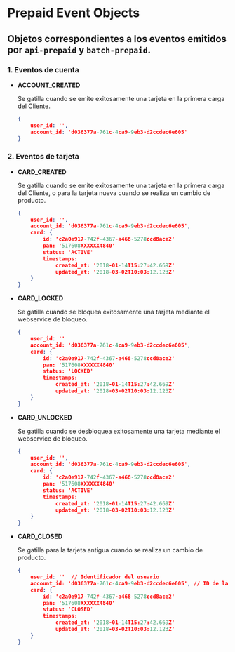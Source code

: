 # Prepaid Event Objects
## Objetos correspondientes a los eventos emitidos por `api-prepaid` y `batch-prepaid`.

### 1. Eventos de cuenta
* __ACCOUNT_CREATED__

    Se gatilla cuando se emite exitosamente una tarjeta en la primera carga del Cliente.

    ```json
    {
        user_id: '',
        account_id: 'd036377a-761c-4ca9-9eb3-d2ccdec6e605'
    }
    ```
### 2. Eventos de tarjeta
* __CARD_CREATED__

    Se gatilla cuando se emite exitosamente una tarjeta en la primera carga del Cliente, o para la tarjeta nueva cuando se realiza un cambio de producto.

    ```json
    {
        user_id: '',
        account_id: 'd036377a-761c-4ca9-9eb3-d2ccdec6e605',
        card: {
            id: 'c2a0e917-742f-4367-a468-5278ccd8ace2'
            pan: '517608XXXXXX4840'
            status: 'ACTIVE' 
            timestamps:
                created_at: '2018-01-14T15:27:42.669Z'
                updated_at: '2018-03-02T10:03:12.123Z'
        }
    }
    ```
* __CARD_LOCKED__
    
    Se gatilla cuando se bloquea exitosamente una tarjeta mediante el webservice de bloqueo.

    ```json
    {
        user_id: ''
        account_id: 'd036377a-761c-4ca9-9eb3-d2ccdec6e605',
        card: {
            id: 'c2a0e917-742f-4367-a468-5278ccd8ace2'
            pan: '517608XXXXXX4840'
            status: 'LOCKED' 
            timestamps:
                created_at: '2018-01-14T15:27:42.669Z'
                updated_at: '2018-03-02T10:03:12.123Z'
        }
    }
    ```
* __CARD_UNLOCKED__
    
    Se gatilla cuando se desbloquea exitosamente una tarjeta mediante el webservice de bloqueo.

    ```json
    {
        user_id: '',
        account_id: 'd036377a-761c-4ca9-9eb3-d2ccdec6e605',
        card: {
            id: 'c2a0e917-742f-4367-a468-5278ccd8ace2'
            pan: '517608XXXXXX4840'
            status: 'ACTIVE' 
            timestamps:
                created_at: '2018-01-14T15:27:42.669Z'
                updated_at: '2018-03-02T10:03:12.123Z'
        }
    }
    ```
* __CARD_CLOSED__
    
    Se gatilla para la tarjeta antigua cuando se realiza un cambio de producto.

    ```json
    {
        user_id: ''  // Identificador del usuario
        account_id: 'd036377a-761c-4ca9-9eb3-d2ccdec6e605', // ID de la cuenta/contrato
        card: {
            id: 'c2a0e917-742f-4367-a468-5278ccd8ace2'
            pan: '517608XXXXXX4840'
            status: 'CLOSED' 
            timestamps:
                created_at: '2018-01-14T15:27:42.669Z'
                updated_at: '2018-03-02T10:03:12.123Z'
        }
    }
    ```